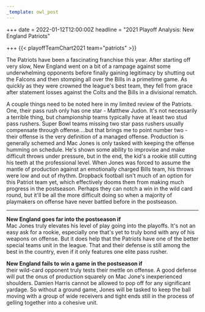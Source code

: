 ```yaml
---
_template: owl_post
---
```



+++
date = 2022-01-12T12:00:00Z
headline = "2021 Playoff Analysis: New England Patriots"

+++
{{< playoffTeamChart2021 team="patriots" >}}

The Patriots have been a fascinating franchise this year. After starting off very slow, New England went on a bit of a rampage against some underwhelming opponents before finally gaining legitimacy by shutting out the Falcons and then stomping all over the Bills in a primetime game. As quickly as they were crowned the league's best team, they fell from grace after statement losses against the Colts and the Bills in a divisional rematch.

A couple things need to be noted here in my limited review of the Patriots. One, their pass rush only has one star - Matthew Judon. It's not necessarily a terrible thing, but championship teams typically have at least two stud pass rushers. Super Bowl teams missing two star pass rushers usually compensate through offense....but that brings me to point number two - their offense is the very definition of a managed offense. Production is generally schemed and Mac Jones is only tasked with keeping the offense humming on schedule. He's shown some ability to improvise and make difficult throws under pressure, but in the end, the kid's a rookie still cutting his teeth at the professional level. When Jones was forced to assume the mantle of production against an emotionally charged Bills team, his throws were low and out of rhythm. Dropback football isn't much of an option for this Patriot team yet, which effectively dooms them from making much progress in the postseason. Perhaps they can notch a win in the wild card round, but it'll be all the more difficult doing so when a majority of playmakers on offense have  never battled before in the postseason.

***

**New England goes far into the postseason if**  
Mac Jones truly elevates his level of play going into the playoffs. It's not an easy ask for a rookie, especially one that's yet to truly bond with any of his weapons on offense. But it does help that the Patriots have one of the better special teams unit in the league. That and their defense is still among the best in the country, even if it only features one elite pass rusher.

**New England fails to win a game in the postseason if**  
their wild-card opponent truly tests their mettle on offense. A good defense will put the onus of production squarely on Mac Jone's inexperienced shoulders. Damien Harris cannot be allowed to pop off for any significant yardage. So without a ground game, Jones will be tasked to keep the ball moving with a group of wide receivers and tight ends still in the process of gelling together into a cohesive unit.
